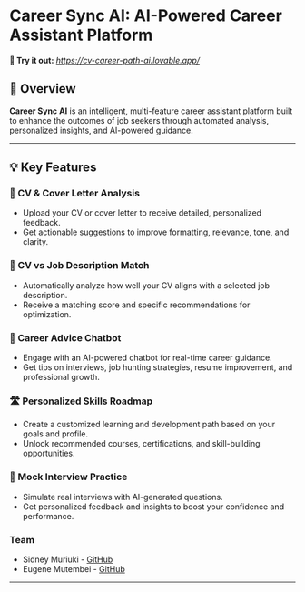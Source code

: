 # Career Sync AI: AI-Powered Career Assistant Platform

**🚀 Try it out:** _https://cv-career-path-ai.lovable.app/_

## 🧠 Overview

**Career Sync AI** is an intelligent, multi-feature career assistant platform built to enhance the outcomes of job seekers through automated analysis, personalized insights, and AI-powered guidance.

---

## 💡 Key Features

### 📄 CV & Cover Letter Analysis
- Upload your CV or cover letter to receive detailed, personalized feedback.
- Get actionable suggestions to improve formatting, relevance, tone, and clarity.

### 🧾 CV vs Job Description Match
- Automatically analyze how well your CV aligns with a selected job description.
- Receive a matching score and specific recommendations for optimization.

### 🤖 Career Advice Chatbot
- Engage with an AI-powered chatbot for real-time career guidance.
- Get tips on interviews, job hunting strategies, resume improvement, and professional growth.

### 🛣️ Personalized Skills Roadmap
- Create a customized learning and development path based on your goals and profile.
- Unlock recommended courses, certifications, and skill-building opportunities.

### 🎤 Mock Interview Practice
- Simulate real interviews with AI-generated questions.
- Get personalized feedback and insights to boost your confidence and performance.

### Team
- Sidney Muriuki - [GitHub](https://github.com/mathncode-sid)
- Eugene Mutembei - [GitHub](https://github.com/CodeWithEugene)
---
